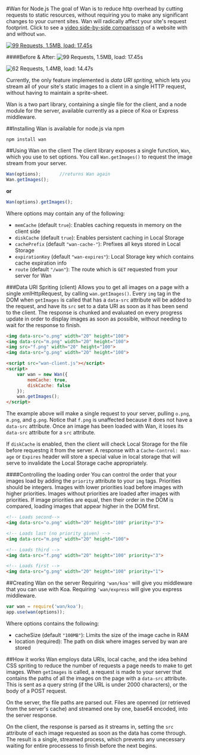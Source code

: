 #Wan for Node.js
The goal of Wan is to reduce http overhead by cutting requests to static resources,
without requiring you to make any significant changes to your current sites. Wan will radically affect
your site's request footprint. Click to see a [video side-by-side comparisson](http://www.youtube.com/watch?v=yZwwAi0MHzE&feature=youtu.be) of a website with and without `wan`.

[![99 Requests, 1.5MB, load: 17.45s](https://s3.amazonaws.com/wan.js/youtube.png "without Wan")](http://www.youtube.com/watch?v=yZwwAi0MHzE&feature=youtu.be)

####Before & After:
![99 Requests, 1.5MB, load: 17.45s](https://s3.amazonaws.com/wan.js/before.png "without Wan")

![62 Requests, 1.4MB, load: 14.47s](https://s3.amazonaws.com/wan.js/after.png "with Wan")

Currently, the only feature implemented is *data URI spriting*, which lets you stream all of your 
site's static images to a client in a single HTTP request, without having to maintain
a sprite-sheet.

Wan is a two part library, containing a single file for the client, and a node module for the
server, available currently as a piece of Koa or Express middleware.

##Installing
Wan is available for node.js via npm
```
npm install wan
```

##Using Wan on the client
The client library exposes a single function, `Wan`, which you use to set options. You call `Wan.getImages()`
to request the image stream from your server.
```javascript
Wan(options);		//returns Wan again
Wan.getImages();
```
**or**
```javascript
Wan(options).getImages();
```

Where options may contain any of the following:
 - `memCache` (default `true`): Enables caching requests in memory on the client side
 - `diskCache` (default `true`): Enables persistent caching in Local Storage
 - `cachePrefix` (default `"wan-cache-"`): Prefixes all keys stored in Local Storage
 - `expirationKey` (default `"wan-expires"`): Local Storage key which contains cache expiration info
 - `route` (default `"/wan"`): The route which is `GET` requested from your server for Wan

###Data URI Spriting (client)
Allows you to get all images on a page with a single xmlHttpRequest, by calling `wan.getImages()`.
Every `img` tag in the DOM when `getImages` is called that has a `data-src` attribute will be
added to the request, and have its `src` set to a data URI as soon as it has been send to the client.
The response is chunked and evaluated on every progress update in order to display images as soon as
possible, without needing to wait for the response to finish.
```html
<img data-src="o.png" width="20" height="100">
<img data-src="m.png" width="20" height="100">
<img src="f.png" width="20" height="100">
<img data-src="g.png" width="20" height="100">

<script src="wan-client.js"></script>
<script>
	var wan = new Wan({
		memCache: true,
		diskCache: false
	});
	wan.getImages();
</script>
```
The example above will make a single request to your server, pulling `o.png`, `m.png`, and `g.png`.
Notice that `f.png` is unaffected because it does not have a `data-src` attribute. Once an image has
been loaded with Wan, it loses its `data-src` attribute for a `src` attribute.

If `diskCache` is enabled, then the client will check Local Storage for the file before requestng it
from the server. A response with a `Cache-Control: max-age` or `Expires` header will store a special value
in local storage that will serve to invalidate the Local Storage cache appropriately.

####Controlling the loading order
You can control the order that your images load by adding the `priority` attribute to your `img` tags.
Priorities should be integers.  Images with lower priorities load before images with higher priorities.
Images without priorities are loaded after images with priorities. If image priorities are equal, then
their order in the DOM is compared, loading images that appear higher in the DOM first.

```html
<!-- Loads second-->
<img data-src="o.png" width="20" height="100" priority="3">

<!-- Loads last (no priority given) -->
<img data-src="m.png" width="20" height="100">

<!-- Loads third -->
<img data-src="f.png" width="20" height="100" priority="3">

<!-- Loads first -->
<img data-src="g.png" width="20" height="100" priority="1">
```

##Creating Wan on the server
Requiring `'wan/koa'` will give you middleware that you can use with Koa.  Requiring `'wan/express` will give you express middleware. 
```javascript
var wan = require('wan/koa');
app.use(wan(options));
```
Where options contains the following:
 - cacheSize (default `"100MB"`): Limits the size of the image cache in RAM
 - location (required): The path on disk where images served by wan are stored

##How it works
Wan employs data URIs, local cache, and the idea behind CSS spriting to reduce the number of requests a page needs to make to get images. When `getImages` is called, a request is made to your server that contains the paths of all the images on the page with a `data-src` attribute. This is sent as a query string (if the URL is under 2000 characters), or the body of a POST request.

On the server, the file paths are parsed out. Files are openned (or retrieved from the server's cache) and streamed one by one, base64 encoded, into the server response. 

On the client, the response is parsed as it streams in, setting the `src` attribute of each image requested as soon as the data has come through.  The result is a single, streamed process, which prevents any unecessary waiting for entire processess to finish before the next begins.
